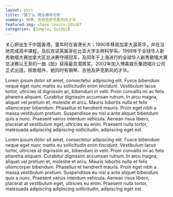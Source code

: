 ```yaml
---
layout: post
title: "饿了么 商业画布分析"
summary: 钢琴、吉他及萨克斯风的才华
featured-img: shane-rounce-205187
categories: [Sample, Guides]
---
```




关心妍出生于中国香港，童年时在香港长大；1990年移居加拿大温哥华，并在当地完成高中课程，及后攻读英属哥伦比亚大学主修科学系。1999年于全球华人新秀歌唱大赛加拿大区总决赛夺得冠军，及同年于上海进行的全球华人新秀歌唱大赛总决赛以王菲的一曲《脸》获得最具潜质奖。2002年加入博美娱乐集团唱片公司正式出道。除歌唱外，她同时有钢琴、吉他及萨克斯风的才华。 
  
Lorem ipsum dolor sit amet, consectetur adipiscing elit. Fusce bibendum neque eget nunc mattis eu sollicitudin enim tincidunt. Vestibulum lacus tortor, ultricies id dignissim ac, bibendum in velit. Proin convallis mi ac felis pharetra aliquam. Curabitur dignissim accumsan rutrum. In arcu magna, aliquet vel pretium et, molestie et arcu. Mauris lobortis nulla et felis ullamcorper bibendum. Phasellus et hendrerit mauris. Proin eget nibh a massa vestibulum pretium. Suspendisse eu nisl a ante aliquet bibendum quis a nunc. Praesent varius interdum vehicula. Aenean risus libero, placerat at vestibulum eget, ultricies eu enim. Praesent nulla tortor, malesuada adipiscing adipiscing sollicitudin, adipiscing eget est.  

Lorem ipsum dolor sit amet, consectetur adipiscing elit. Fusce bibendum neque eget nunc mattis eu sollicitudin enim tincidunt. Vestibulum lacus tortor, ultricies id dignissim ac, bibendum in velit. Proin convallis mi ac felis pharetra aliquam. Curabitur dignissim accumsan rutrum. In arcu magna, aliquet vel pretium et, molestie et arcu. Mauris lobortis nulla et felis ullamcorper bibendum. Phasellus et hendrerit mauris. Proin eget nibh a massa vestibulum pretium. Suspendisse eu nisl a ante aliquet bibendum quis a nunc. Praesent varius interdum vehicula. Aenean risus libero, placerat at vestibulum eget, ultricies eu enim. Praesent nulla tortor, malesuada adipiscing adipiscing sollicitudin, adipiscing eget est.

